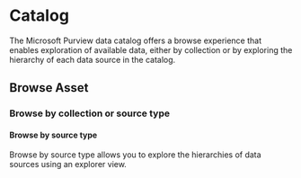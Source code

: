 # Catalog

The Microsoft Purview data catalog offers a browse experience that enables exploration of available data, either by collection or by exploring the hierarchy of each data source in the catalog.

## Browse Asset

### Browse by collection or source type

#### Browse by source type

Browse by source type allows you to explore the hierarchies of data sources using an explorer view.
